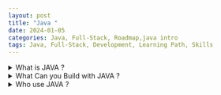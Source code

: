 ```yaml
---
layout: post
title: "Java "
date: 2024-01-05
categories: Java, Full-Stack, Roadmap,java intro
tags: Java, Full-Stack, Development, Learning Path, Skills
---
```



  

<details>
<summary> What is JAVA ?</summary>
<div>
<ul>
  <li>Object-Oriented Programming Language</li>
  <li>Created by James Gosling in 1995</li>
  <li>3 billion devices run java Programs</li>
  <li>Similer to c++ but Easier</li>
  <li>Very popular</li>
</ul>
</div>
</details>
<details>
<summary> What Can you Build with JAVA ?</summary>
<div>
<ul>
  <li>Mobile apps for android</li>
  <li>Desktop App using java Swing,Javafx</li>
  <li>Enterprise Applivations</li>
  <li>Games such as Minecraft</li>
  <li>Cloud based Applictions</li>
  <li>Web Applictions</li>

</ul>
</div>
</details>
<details>
<summary> Who use JAVA ?</summary>
<div>
<ul>
  <li>Big and Small Companies</li>
  <li>Very Popular Amongs Startups</li>

</ul>
</div>
</details>